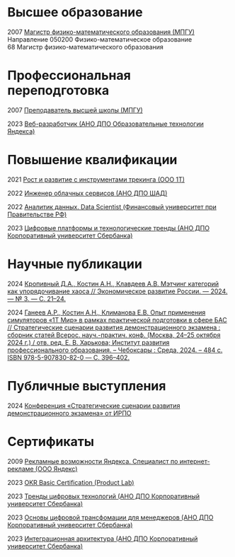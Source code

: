 # Высшее образование

2007 [Магистр физико-математического образования (МПГУ)](https://github.com/kostin/certificates/raw/main/masters-degree-2007.jpg)
Направление 050200 Физико-математическое образование  
68 Магистр физико-математического образования

# Профессиональная переподготовка

2007 [Преподаватель высшей школы (МПГУ)](https://github.com/kostin/certificates/raw/main/university-teacher-diploma-2007.jpg)

2023 [Веб-разработчик (АНО ДПО Образовательные технологии Яндекса)](https://github.com/kostin/certificates/raw/main/web-developer-yandex-practicum-rus.pdf)

# Повышение квалификации

2021 [Рост и развитие с инструментами трекинга (ООО 1Т)](https://github.com/kostin/certificates/raw/main/growth-and-development-with-tracking-tools-1t.pdf)

2022 [Инженер облачных сервисов (АНО ДПО ШАД)](https://github.com/kostin/certificates/raw/main/cloud-service-engineer-yandex-practicum-rus.pdf)

2022 [Аналитик данных. Data Scientist (Финансовый университет при Правительстве РФ)](https://github.com/kostin/certificates/raw/main/data-analyst-data-scientist-fa.jpg)

2023 [Цифровые платформы и технологические тренды (АНО ДПО Корпоративный университет Сбербанка)](https://github.com/kostin/certificates/raw/main/digital-platforms-and-techno-trends-sber-university.png)

# Научные публикации

2024 [Кропивный Д.А., Костин А.Н., Клавдеев А.В. Мэтчинг категорий как упорядочивание хаоса // Экономическое развитие России. — 2024. — № 3. — С. 21–24.](https://github.com/kostin/certificates/raw/main/science-ed-russia-2024-3-kostin.pdf)

2024 [Ганеев А.Р., Костин А.Н., Климанова Е.В. Опыт применения симуляторов «1Т Мир» в рамках практической подготовки в сфере БАС // Стратегические сценарии развития демонстрационного экзамена : сборник статей Всерос. науч.-практич. конф. (Москва, 24–25 октября 2024 г.) / отв. ред. Е. В. Харькова; Институт развития профессионального образования. – Чебоксары : Среда, 2024. – 484 с. ISBN 978-5-907830-82-0 — С. 396–402.](https://github.com/kostin/certificates/raw/main/science-demo-exam-1t-mir-2024-kostin.pdf)

# Публичные выступления

2024 [Конференция «Стратегические сценарии развития демонстрационного экзамена» от ИРПО](https://github.com/kostin/certificates/raw/main/kostin-report-demo-exam-2024.pdf)

# Сертификаты

2009 [Рекламные возможности Яндекса. Специалист по интернет-рекламе (ООО Яндекс)](https://github.com/kostin/certificates/raw/main/yandex-direct-advertising-opportunities-2009.jpg)

2023 [OKR Basic Certification (Product Lab)](https://github.com/kostin/certificates/raw/main/okr-basic-certification-productlab-2023.pdf)

2023 [Тренды цифровых технологий (АНО ДПО Корпоративный университет Сбербанка)](https://github.com/kostin/certificates/raw/main/digital-technology-trends-sber-university.png)

2023 [Основы цифровой трансфомации для менеджеров (АНО ДПО Корпоративный университет Сбербанка)](https://github.com/kostin/certificates/raw/main/fundamentals-of-digital-transformation-for-managers-sber-university.png)

2023 [Интеграционная архитектура (АНО ДПО Корпоративный университет Сбербанка)](https://github.com/kostin/certificates/raw/main/integration-architecture-sber-university.png)
